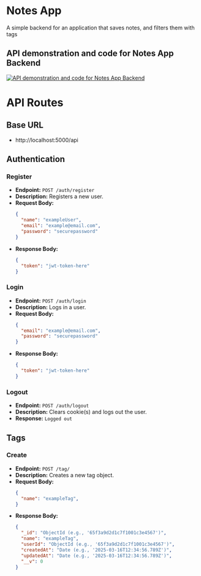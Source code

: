 # Notes App
A simple backend for an application that saves notes, and filters them with tags

## API demonstration and code for Notes App Backend
[![API demonstration and code for Notes App Backend](http://img.youtube.com/vi/ogRKo3DEPqc/0.jpg)](https://youtu.be/ogRKo3DEPqc)

# API Routes
## Base URL
- http://localhost:5000/api
## Authentication
### Register
- **Endpoint:** `POST /auth/register`
- **Description:** Registers a new user.
- **Request Body:**
  ```json
  {
    "name": "exampleUser",
    "email": "example@email.com",
    "password": "securepassword"
  }
- **Response Body:**
  ```json
  {
    "token": "jwt-token-here"
  }
### Login
- **Endpoint:** `POST /auth/login`
- **Description:** Logs in a user.
- **Request Body:**
  ```json
  {
    "email": "example@email.com",
    "password": "securepassword"
  }
- **Response Body:**
  ```json
  {
    "token": "jwt-token-here"
  }
### Logout
- **Endpoint:** `POST /auth/logout`
- **Description:** Clears cookie(s) and logs out the user.
- **Response:**
  ```Logged out```
## Tags
### Create
- **Endpoint:** `POST /tag/`
- **Description:** Creates a new tag object.
- **Request Body:**
  ```json
  {
    "name": "exampleTag",
  }
- **Response Body:**
  ```json
  {
    "_id": "ObjectId (e.g., '65f3a9d2d1c7f1001c3e4567')",
    "name": "exampleTag",
    "userId": "ObjectId (e.g., '65f3a9d2d1c7f1001c3e4567')",
    "createdAt": "Date (e.g., '2025-03-16T12:34:56.789Z')",
    "updatedAt": "Date (e.g., '2025-03-16T12:34:56.789Z')",
    "__v": 0
  }
  
